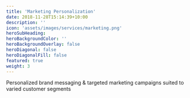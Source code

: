 ```yaml
---
title: 'Marketing Personalization'
date: 2018-11-28T15:14:39+10:00
description: ''
icon: 'assets/images/services/marketing.png'
heroSubHeading: 
heroBackgroundColor: ''
heroBackgroundOverlay: false
heroDiagonal: false
heroDiagonalFill: false
featured: true
weight: 3
---
```


Personalized brand messaging & targeted marketing campaigns suited to varied customer segments